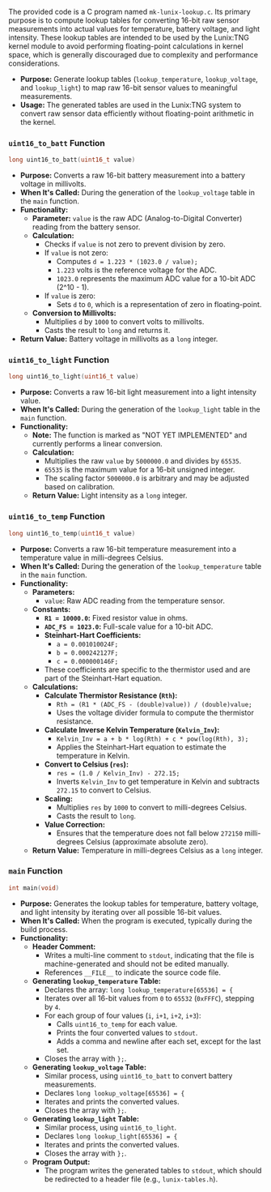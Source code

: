 The provided code is a C program named `mk-lunix-lookup.c`. Its primary purpose is to compute lookup tables for converting 16-bit raw sensor measurements into actual values for temperature, battery voltage, and light intensity. These lookup tables are intended to be used by the Lunix:TNG kernel module to avoid performing floating-point calculations in kernel space, which is generally discouraged due to complexity and performance considerations.

- **Purpose:** Generate lookup tables (`lookup_temperature`, `lookup_voltage`, and `lookup_light`) to map raw 16-bit sensor values to meaningful measurements.
- **Usage:** The generated tables are used in the Lunix:TNG system to convert raw sensor data efficiently without floating-point arithmetic in the kernel.

### `uint16_to_batt` Function

```c
long uint16_to_batt(uint16_t value)
```

- **Purpose:** Converts a raw 16-bit battery measurement into a battery voltage in millivolts.
- **When It's Called:** During the generation of the `lookup_voltage` table in the `main` function.
- **Functionality:**
    - **Parameter:** `value` is the raw ADC (Analog-to-Digital Converter) reading from the battery sensor.
    - **Calculation:**
        - Checks if `value` is not zero to prevent division by zero.
        - If `value` is not zero:
            - Computes `d = 1.223 * (1023.0 / value);`
            - `1.223` volts is the reference voltage for the ADC.
            - `1023.0` represents the maximum ADC value for a 10-bit ADC (2^10 - 1).
        - If `value` is zero:
            - Sets `d` to `0`, which is a representation of zero in floating-point.
    - **Conversion to Millivolts:**
        - Multiplies `d` by `1000` to convert volts to millivolts.
        - Casts the result to `long` and returns it.
- **Return Value:** Battery voltage in millivolts as a `long` integer.

### `uint16_to_light` Function

```c
long uint16_to_light(uint16_t value)
```

- **Purpose:** Converts a raw 16-bit light measurement into a light intensity value.
- **When It's Called:** During the generation of the `lookup_light` table in the `main` function.
- **Functionality:**
    - **Note:** The function is marked as "NOT YET IMPLEMENTED" and currently performs a linear conversion.
    - **Calculation:**
        - Multiplies the raw `value` by `5000000.0` and divides by `65535`.
        - `65535` is the maximum value for a 16-bit unsigned integer.
        - The scaling factor `5000000.0` is arbitrary and may be adjusted based on calibration.
    - **Return Value:** Light intensity as a `long` integer.

### `uint16_to_temp` Function

```c
long uint16_to_temp(uint16_t value)
```

- **Purpose:** Converts a raw 16-bit temperature measurement into a temperature value in milli-degrees Celsius.
- **When It's Called:** During the generation of the `lookup_temperature` table in the `main` function.
- **Functionality:**
    - **Parameters:**
        - `value`: Raw ADC reading from the temperature sensor.
    - **Constants:**
        - **`R1 = 10000.0`:** Fixed resistor value in ohms.
        - **`ADC_FS = 1023.0`:** Full-scale value for a 10-bit ADC.
        - **Steinhart-Hart Coefficients:**
            - `a = 0.001010024F;`
            - `b = 0.000242127F;`
            - `c = 0.000000146F;`
        - These coefficients are specific to the thermistor used and are part of the Steinhart-Hart equation.
    - **Calculations:**
        - **Calculate Thermistor Resistance (`Rth`):**
            - `Rth = (R1 * (ADC_FS - (double)value)) / (double)value;`
            - Uses the voltage divider formula to compute the thermistor resistance.
        - **Calculate Inverse Kelvin Temperature (`Kelvin_Inv`):**
            - `Kelvin_Inv = a + b * log(Rth) + c * pow(log(Rth), 3);`
            - Applies the Steinhart-Hart equation to estimate the temperature in Kelvin.
        - **Convert to Celsius (`res`):**
            - `res = (1.0 / Kelvin_Inv) - 272.15;`
            - Inverts `Kelvin_Inv` to get temperature in Kelvin and subtracts `272.15` to convert to Celsius.
        - **Scaling:**
            - Multiplies `res` by `1000` to convert to milli-degrees Celsius.
            - Casts the result to `long`.
        - **Value Correction:**
            - Ensures that the temperature does not fall below `272150` milli-degrees Celsius (approximate absolute zero).
    - **Return Value:** Temperature in milli-degrees Celsius as a `long` integer.

### `main` Function

```c
int main(void)
```

- **Purpose:** Generates the lookup tables for temperature, battery voltage, and light intensity by iterating over all possible 16-bit values.
- **When It's Called:** When the program is executed, typically during the build process.
- **Functionality:**
    - **Header Comment:**
        - Writes a multi-line comment to `stdout`, indicating that the file is machine-generated and should not be edited manually.
        - References `__FILE__` to indicate the source code file.
    - **Generating `lookup_temperature` Table:**
        - Declares the array: `long lookup_temperature[65536] = {`
        - Iterates over all 16-bit values from `0` to `65532` (`0xFFFC`), stepping by `4`.
        - For each group of four values (`i`, `i+1`, `i+2`, `i+3`):
            - Calls `uint16_to_temp` for each value.
            - Prints the four converted values to `stdout`.
            - Adds a comma and newline after each set, except for the last set.
        - Closes the array with `};`.
    - **Generating `lookup_voltage` Table:**
        - Similar process, using `uint16_to_batt` to convert battery measurements.
        - Declares `long lookup_voltage[65536] = {`
        - Iterates and prints the converted values.
        - Closes the array with `};`.
    - **Generating `lookup_light` Table:**
        - Similar process, using `uint16_to_light`.
        - Declares `long lookup_light[65536] = {`
        - Iterates and prints the converted values.
        - Closes the array with `};`.
    - **Program Output:**
        - The program writes the generated tables to `stdout`, which should be redirected to a header file (e.g., `lunix-tables.h`).